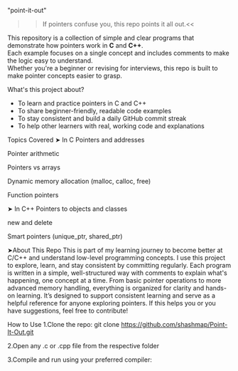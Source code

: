  "point-it-out"

>>If pointers confuse you, this repo points it all out.<<

This repository is a collection of simple and clear programs that demonstrate how pointers work in **C** and **C++**.  
Each example focuses on a single concept and includes comments to make the logic easy to understand.  
Whether you're a beginner or revising for interviews, this repo is built to make pointer concepts easier to grasp.

 What's this project about?

- To learn and practice pointers in C and C++
- To share beginner-friendly, readable code examples
- To stay consistent and build a daily GitHub commit streak
- To help other learners with real, working code and explanations


Topics Covered
➤ In C
Pointers and addresses

Pointer arithmetic

Pointers vs arrays

Dynamic memory allocation (malloc, calloc, free)

Function pointers

➤ In C++
Pointers to objects and classes

new and delete

Smart pointers (unique_ptr, shared_ptr)

➤About This Repo
This is part of my learning journey to become better at C/C++ and understand low-level programming concepts.
I use this project to explore, learn, and stay consistent by committing regularly.
Each program is written in a simple, well-structured way with comments to explain what's happening, one concept at a time.
From basic pointer operations to more advanced memory handling, everything is organized for clarity and hands-on learning.
It’s designed to support consistent learning and serve as a helpful reference for anyone exploring pointers.
If this helps you or you have suggestions, feel free to contribute!

How to Use
1.Clone the repo:
git clone https://github.com/shashmap/Point-It-Out.git

2.Open any .c or .cpp file from the respective folder

3.Compile and run using your preferred compiler:
